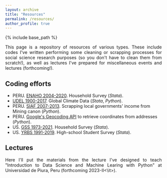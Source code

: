 ```yaml
---
layout: archive
title: "Resources"
permalink: /resources/
author_profile: true
---
```


{% include base_path %}

<p align="justify"> This page is a repository of resources of various types. These include codes I've written performing some cleaning or scrapping processes for social science research purposes (so you don't have to clean them from scratch!), as well as lectures I've prepared for miscellaneous events and lectures (forthcoming!). </p>

## Coding efforts

- PERU. [ENAHO 2004-2020](https://github.com/nicoidominguez/PERU-ENAHO). Household Survey (_Stata_).
- [UDEL 1900-2017](https://github.com/nicoidominguez/UDEL-Global-Climate-Data). Global Climate Data (_Stata_, _Python_).
- PERU. [SIAF 2007-2013](https://github.com/nicoidominguez/PERU-SIAF). Scrapping local governments' income from Mining canon (_Python_).
- PERU. [Google's Geocoding API](https://github.com/nicoidominguez/PERU-GeocodingAPI) to retrieve coordinates from addresses (_Python_).
- US. [GSS 1973-2021](https://github.com/nicoidominguez/US-GSS). Household Survey (_Stata_).
- US. [YRBS 1991-2019](https://github.com/nicoidominguez/US-YRBS). High-school Student Survey (_Stata_).

## Lectures

<p align="justify"> Here I'll put the materials from the lecture I've designed to teach "Introduction to Data Science and Machine Learing with Python" at Universidad de Piura, Peru (<it>forthcoming 2023-II<\it>). </p>

